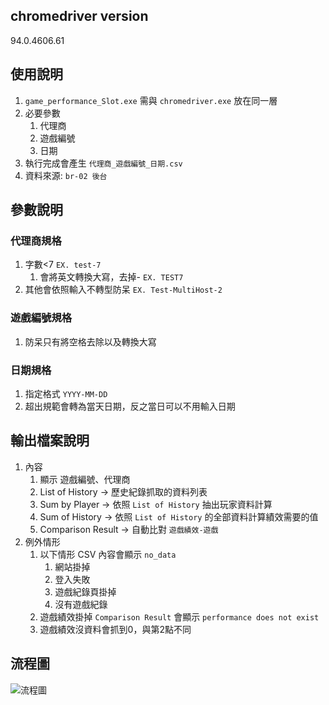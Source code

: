 chromedriver version
----
94.0.4606.61

使用說明
----
1. `game_performance_Slot.exe` 需與 `chromedriver.exe` 放在同一層
2. 必要參數
   1. 代理商
   2. 遊戲編號
   3. 日期
3. 執行完成會產生 `代理商_遊戲編號_日期.csv`
4. 資料來源: `br-02 後台`

參數說明
----
### 代理商規格
1. 字數<7 `EX. test-7`
   1. 會將英文轉換大寫，去掉- `EX. TEST7`
2. 其他會依照輸入不轉型防呆 `EX. Test-MultiHost-2`

### 遊戲編號規格
1. 防呆只有將空格去除以及轉換大寫

### 日期規格
1. 指定格式 `YYYY-MM-DD`
2. 超出規範會轉為當天日期，反之當日可以不用輸入日期

輸出檔案說明
----
1. 內容
   1. 顯示 遊戲編號、代理商
   2. List of History → 歷史紀錄抓取的資料列表
   3. Sum by Player → 依照 `List of History` 抽出玩家資料計算
   4. Sum of History → 依照 `List of History` 的全部資料計算績效需要的值
   5. Comparison Result → 自動比對 `遊戲績效-遊戲`
2. 例外情形
   1. 以下情形 CSV 內容會顯示 `no_data`
      1. 網站掛掉
      2. 登入失敗
      3. 遊戲紀錄頁掛掉
      4. 沒有遊戲紀錄
   2. 遊戲績效掛掉 `Comparison Result` 會顯示 `performance does not exist`
   3. 遊戲績效沒資料會抓到0，與第2點不同

流程圖
----
![流程圖](D:\project\game_performance\game_performance_Slot_流程圖.png)